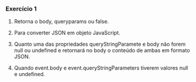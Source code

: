 ### Exercício 1

1) Retorna o body, queryparams ou false.

2) Para converter JSON em objeto JavaScript.

3) Quanto uma das propriedades queryStringParamete e body não forem null ou undefined e retornará no body o conteúdo de ambas em formato JSON.

4) Quando event.body e event.queryStringParameters tiverem valores null e undefined.

